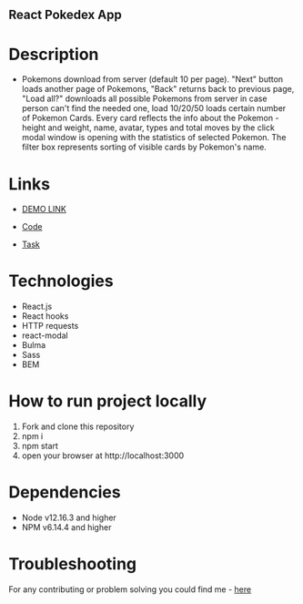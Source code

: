 ## React Pokedex App

# Description
- Pokemons download from server (default 10 per page). "Next" button loads another page of Pokemons, "Back" returns back to previous page, "Load all?" downloads all possible Pokemons from server in case person can't find the needed one, load 10/20/50 loads certain number of Pokemon Cards. Every card reflects the info about the Pokemon - height and weight, name, avatar, types and total moves by the click modal window is opening with the statistics of selected Pokemon. The filter box represents sorting of visible cards by Pokemon's name.

# Links
- [DEMO LINK](https://natalia-ponomarenko.github.io/pokedex-app)

- [Code](https://github.com/natalia-ponomarenko/pokedex-app)

- [Task](https://docs.google.com/document/d/1x-eS75CZdMX_zsu6DqryAue8iIVgTJcp2upB0LKPWdM/edit)


# Technologies
- React.js
- React hooks
- HTTP requests
- react-modal
- Bulma
- Sass
- BEM


# How to run project locally
1. Fork and clone this repository
2. npm i
3. npm start
4. open your browser at http://localhost:3000

# Dependencies
- Node v12.16.3 and higher
- NPM v6.14.4 and higher

# Troubleshooting
For any contributing or problem solving you could find me - [here](https://t.me/ponomarenko_nataliia)
